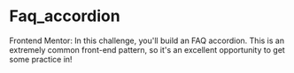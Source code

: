 # Faq_accordion
 Frontend Mentor: In this challenge, you'll build an FAQ accordion. This is an extremely common front-end pattern, so it's an excellent opportunity to get some practice in!
